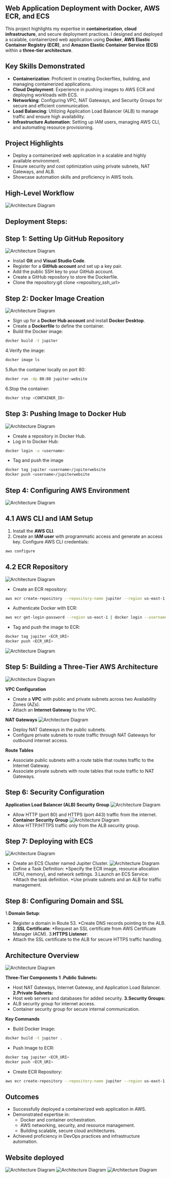 ## Web Application Deployment with Docker, AWS ECR, and ECS

This project highlights my expertise in **containerization**, **cloud infrastructure**, and secure deployment practices. I designed and deployed a scalable, containerized web application using **Docker**, **AWS Elastic Container Registry (ECR)**, and **Amazon Elastic Container Service (ECS)** within a **three-tier architecture**.

## Key Skills Demonstrated

* **Containerization**: Proficient in creating Dockerfiles, building, and managing containerized applications.
* **Cloud Deployment**: Experience in pushing images to AWS ECR and deploying workloads with ECS.
* **Networking**: Configuring VPC, NAT Gateways, and Security Groups for secure and efficient communication.
* **Load Balancing**: Utilizing Application Load Balancer (ALB) to manage traffic and ensure high availability.
* **Infrastructure Automation**: Setting up IAM users, managing AWS CLI, and automating resource provisioning.
  
## Project Highlights
* Deploy a containerized web application in a scalable and highly available environment.
* Ensure security and cost optimization using private subnets, NAT Gateways, and ALB.
* Showcase automation skills and proficiency in AWS tools.

## High-Level Workflow
![Architecture Diagram](./Docker.jpg)

## Deployment Steps:

## Step 1: Setting Up GitHub Repository

![Architecture Diagram](./step_1.png)
* Install **Git** and **Visual Studio Code**.
* Register for a **GitHub account** and set up a key pair.
* Add the public SSH key to your GitHub account.
* Create a GitHub repository to store the Dockerfile.
* Clone the repository:git clone <repository_ssh_url>

## Step 2: Docker Image Creation
![Architecture Diagram](./Step_8.png)
* Sign up for a **Docker Hub account** and install **Docker Desktop**.
* Create a **Dockerfile** to define the container.
* Build the Docker image:
```bash
docker build -t jupiter
```
4.Verify the image:
```bash
docker image ls
```
5.Run the container locally on port 80:
```bash
docker run -dp 80:80 jupiter-website
```
6.Stop the container:
```bash
docker stop <CONTAINER_ID>
```
## Step 3: Pushing Image to Docker Hub
![Architecture Diagram](./10.png)

* Create a repository in Docker Hub.
* Log in to Docker Hub:
```bash
docker login -u <username>
```
* Tag and push the image
```bash
docker tag jupiter <username>/jupiterwebsite
docker push <username>/jupiterwebsite
```
## Step 4: Configuring AWS Environment
![Architecture Diagram](./step11.png)
## 4.1 AWS CLI and IAM Setup
1. Install the **AWS CLI**.
2. Create an **IAM user** with programmatic access and generate an access key.
Configure AWS CLI credentials:
```bash
aws configure
```
## 4.2 ECR Repository

![Architecture Diagram](./Step12.png)

* Create an ECR repository:
```bash
aws ecr create-repository --repository-name jupiter --region us-east-1
```
* Authenticate Docker with ECR:
```bash
aws ecr get-login-password --region us-east-1 | docker login --username AWS --password-stdin <aws_account_id>.dkr.ecr.us-east-1.amazonaws.com
```
* Tag and push the image to ECR:
```bash
docker tag jupiter <ECR_URI>
docker push <ECR_URI>
```
![Architecture Diagram](./step13.png)

## Step 5: Building a Three-Tier AWS Architecture
![Architecture Diagram](./3-tier_vpc.png)

**VPC Configuration**
* Create a **VPC** with public and private subnets across two Availability Zones (AZs).
* Attach an **Internet Gateway** to the VPC.
  
**NAT Gateways**
![Architecture Diagram](./NATgateways.png)
* Deploy NAT Gateways in the public subnets.
* Configure private subnets to route traffic through NAT Gateways for outbound internet access.

**Route Tables**
* Associate public subnets with a route table that routes traffic to the Internet Gateway.
* Associate private subnets with route tables that route traffic to NAT Gateways.
  
## Step 6: Security Configuration
**Application Load Balancer (ALB) Security Group**
![Architecture Diagram](./step_15_ALB.png)
* Allow HTTP (port 80) and HTTPS (port 443) traffic from the internet.
**Container Security Group**
  ![Architecture Diagram](./securitygroup.png)
* Allow HTTP/HTTPS traffic only from the ALB security group.
  
## Step 7: Deploying with ECS
![Architecture Diagram](./Step_16_ECS.png)
* Create an ECS Cluster named Jupiter Cluster.
![Architecture Diagram](./Step_17_task_definition.png)
* Define a Task Definition:
*Specify the ECR image, resource allocation (CPU, memory), and network settings.
3.Launch an ECS Service:
*Attach the task definition.
*Use private subnets and an ALB for traffic management.

## Step 8: Configuring Domain and SSL
1.**Domain Setup**:
* Register a domain in Route 53.
*Create DNS records pointing to the ALB.
2.**SSL Certificate**:
*Request an SSL certificate from AWS Certificate Manager (ACM).
3.**HTTPS Listener**:
* Attach the SSL certificate to the ALB for secure HTTPS traffic handling.
  
## Architecture Overview
![Architecture Diagram](./Steps_14.png)

**Three-Tier Components**
**1 .Public Subnets:**
* Host NAT Gateways, Internet Gateway, and Application Load Balancer.
**2.Private Subnets:**
* Host web servers and databases for added security.
**3.Security Groups:**
* ALB security group for internet access.
* Container security group for secure internal communication.
  
**Key Commands**
* Build Docker Image:
```bash
docker build -t jupiter .
```
* Push Image to ECR:
```bash
docker tag jupiter <ECR_URI>
docker push <ECR_URI>
```
* Create ECR Repository:
```bash
aws ecr create-repository --repository-name jupiter --region us-east-1
```
## Outcomes
* Successfully deployed a containerized web application in AWS.
* Demonstrated expertise in:
   * Docker and container orchestration.
   * AWS networking, security, and resource management.
   * Building scalable, secure cloud architectures.
* Achieved proficiency in DevOps practices and infrastructure automation.

## Website deployed

![Architecture Diagram](./website.png)
![Architecture Diagram](./websitee.png)
![Architecture Diagram](./website_in_container.png)

